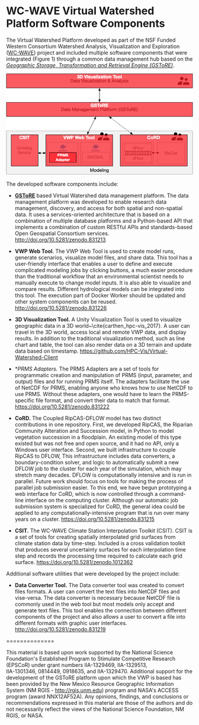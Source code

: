 # WC-WAVE Virtual Watershed Platform Software Components

The Virtual Watershed Platform developed as part of the NSF Funded Western Consortium Watershed Analysis, Visualization and Exploration ([WC-WAVE](http://westernconsortium.org)) project and included multiple software components that were integrated (Figure 1) through a common data management hub based on the [*Geographic Storage, Transformation and Retrieval Engine (GSToRE)*](http://gstore.unm.edu). 

![Figure 1. Virtual Watershed Platform architectural diagram with repository labels superimposed on the separate platform software components.](images/repositoryDiagram.png)

The developed software components include:

* [**GSToRE**](http://gstore.unm.edu) based Virtual Watershed data management platform. The data management platform was developed to enable research data management, discovery, and access for both spatial and non-spatial data. It uses a services-oriented architecture that is based on a combination of multiple database platforms and a Python-based API that implements a combination of custom RESTful APIs and standards-based Open Geospatial Consortium services. http://doi.org/10.5281/zenodo.831213

* **VWP Web Tool**. The VWP Web Tool is used to create model runs, generate scenarios, visualize model files, and share data. This tool has a user-friendly interface that enables a user to define and execute complicated modeling jobs by clicking buttons, a much easier procedure than the traditional workflow that an environmental scientist needs to manually execute to change model inputs. It is also able to visualize and compare results. Different hydrological models can be integrated into this tool. The execution part of Docker Worker should be updated and other system components can be reused. http://doi.org/10.5281/zenodo.831226

* **3D Visualization Tool.**  A Unity Visualization Tool is used to visualize geographic data in a 3D world~\cite{carthen_hpc-vis_2017}. A user can travel in the 3D world, access local and remote VWP data, and display results. In addition to the traditional visualization method, such as line chart and table, the tool can also render data on a 3D terrain and update data based on timestamp. https://github.com/HPC-Vis/Virtual-Watershed-Client

* **PRMS Adapters.* The PRMS Adapters are a set of tools for programmatic creation and manipulation of PRMS (input, parameter, and output) files and for running PRMS itself. The adapters facilitate the use of NetCDF for PRMS, enabling anyone who knows how to use NetCDF to use PRMS. Without these adapters, one would have to learn the PRMS-specific file format, and convert their data to match that format. https://doi.org/10.5281/zenodo.831222

* **CoRD.** The Coupled RipCAS-DFLOW model has two distinct contributions in one
repository. First, we developed RipCAS, the Riparian Community Alteration and Succession model, in Python to model vegetation succession in a floodplain. An existing model of this type existed but was not free and open source, and it had no API, only a Windows user interface. Second, we built infrastructure to couple RipCAS to  DFLOW, This infrastructure includes data converters, a boundary-condition solver, and logic to automatically submit a new DFLOW job to the cluster for each year  of the simulation, which may stretch many decades.   DFLOW is computationally intensive and is run in parallel.  Future work should focus on tools for making the process of parallel job submission easier. To this end, we have begun prototyping a web interface for CoRD, which is now controlled through a command-line interface on the computing cluster. Although our automatic job submission system is specialized for CoRD, the general idea could be applied to any computationally-intensive program that is run over many years on a cluster. https://doi.org/10.5281/zenodo.831215

* **CSIT.** The WC-WAVE Climate Station Interpolation Toolkit (CSIT). CSIT is a set of tools for creating spatially interpolated grid surfaces from climate station data by time-step. Included is a cross validation toolkit that produces several uncertainty surfaces for each interpolation time step and records the processing time required to calculate each grid surface. https://doi.org/10.5281/zenodo.1012362


Additional software utilities that were developed by the project include:

* **Data Converter Tool.** The Data converter tool was created to convert files formats. A user can convert the text files into NetCDF files and vise-versa. The data converter is necessary because NetCDF file is commonly used in the web tool but most models only accept and generate text files. This tool enables the connection between different components of the project and also allows a user to convert a file into different formats with graphic user interfaces. http://doi.org/10.5281/zenodo.831219

==============

This material is based upon work supported by the National Science Foundation's Established Program to Stimulate Competitive Research (EPSCoR) under grant numbers IIA-1329469, <!-- NV Track 2 (no track 1 funds from NV for this project.) -->
IIA-1329513,<!--  % ID Track 2 (IWG) -->  
IIA-1301346,<!--  % NM Track 1 --> 
0814449,<!--  % Previous NM Track 1 -->
0918635,<!--  % Previous NM Track 2 -->
and IIA-1329470.<!--  % NM Track 2 -->
Additional support for the development of the GSToRE platform upon which the VWP is based has been provided by the New Mexico Resource Geographic Information System (NM RGIS - http://rgis.unm.edu) program and NASA's ACCESS program (award NNX12AF52A). 
Any opinions, findings, and conclusions or recommendations expressed in this material are those of the authors and do not necessarily reflect the views of the National Science Foundation, NM RGIS, or NASA.
